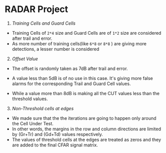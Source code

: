 # **RADAR Project**

1. *Training Cells and Guard Cells*
* Training Cells of `2*4` size and Guard Cells are of `1*2` size are considered after trail and error.
* As more number of training cells(like `6*8` or `8*8` ) are giving more detections, a lesser number is considered

2. *Offset Value*
* The offset is randomly taken as 7dB after trail and error. 

* A value less than 5dB is of no use in this case. It's giving more false alarms for the corresponding Trail and Guard Cell values.
* While a value more than 8dB is making all the CUT values less than the threshold values.

3. *Non-Threshold cells at edges*

* We made sure that the the iterations are going to happen only around the Cell Under Test. 
* In other words, the margins in the row and column directions are limited by (Gr+Tr) and (Gd+Td) values respectively.
* The values of threshold cells at the edges are treated as zeros and they are added to the final CFAR signal matrix. 